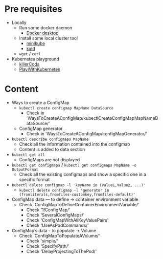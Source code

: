 # Pre requisites
* Locally
  * Run some docker daemon
    * [Docker desktop](https://www.docker.com/products/docker-desktop/)
  * Install some local cluster tool
    * [minikube](https://minikube.sigs.k8s.io/docs/start/)
    * [kind](https://kind.sigs.k8s.io/)
  * `wget` / `curl`
* Kubernetes playground
  * [killerCoda](https://killercoda.com/playgrounds/scenario/kubernetes)
  * [PlayWithKubernetes](https://labs.play-with-k8s.com/)


# Content
* Ways to create a ConfigMap
  * `kubectl create configmap MapName DataSource`
    * Check in 'WaysToCreateAConfigMap/kubectlCreateConfigMapMapNameDataSource/'
  * ConfigMap generator
    * Check in 'WaysToCreateAConfigMap/configMapGenerator/'
* `kubectl describe configmaps MapName`
  * Check all the information contained into the configmap
  * Content is added to data section
* `kubectl get all`
  * ConfigMaps are not displayed
* `kubectl get configmaps` / `kubectl get configmaps MapName -o OutputFormat`
  * Check all the existing configmaps and show a specific one in a specific format
* `kubectl delete configmap -l 'keyName in (Value1,Value2, ...)'`
  * `kubectl delete configmap -l 'generator in (fromliterals,fromfiles-customkey,fromfiles-default)'`
* ConfigMap data — to define → container environment variable
  * Check 'ConfigMapToDefineContainerEnvironmentVariable/'
    * Check '1!ConfigMap/'
    * Check 'SeveralConfigMaps/'
    * Check 'ConfigMapWithAllKeyValuePairs'
    * Check 'UseAsPodCommands/'
* ConfigMap’s data - to populate -> Volume
  * Check 'ConfigMapToPopulateAVolume/'
    * Check 'simple/'
    * Check 'SpecifyPath/'
    * Check 'DelayProjectingToThePod/'

